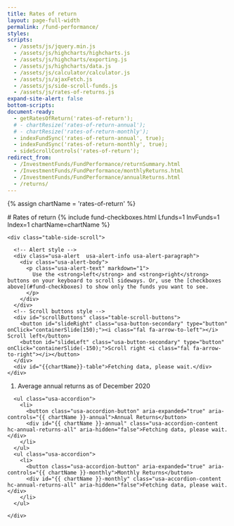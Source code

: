 ```yaml
---
title: Rates of return
layout: page-full-width
permalink: /fund-performance/
styles:
scripts:
  - /assets/js/jquery.min.js
  - /assets/js/highcharts/highcharts.js
  - /assets/js/highcharts/exporting.js
  - /assets/js/highcharts/data.js
  - /assets/js/calculator/calculator.js
  - /assets/js/ajaxFetch.js
  - /assets/js/side-scroll-funds.js
  - /assets/js/rates-of-returns.js
expand-site-alert: false
bottom-scripts:
document-ready:
  - getRatesOfReturn('rates-of-return');
  # - chartResize('rates-of-return-annual');
  # - chartResize('rates-of-return-monthly');
  - indexFundSync('rates-of-return-annual', true);
  - indexFundSync('rates-of-return-monthly', true);
  - sideScrollControls('rates-of-return');
redirect_from:
  - /InvestmentFunds/FundPerformance/returnSummary.html
  - /InvestmentFunds/FundPerformance/monthlyReturns.html
  - /InvestmentFunds/FundPerformance/annualReturns.html
  - /returns/
---
```

{% assign chartName = 'rates-of-return' %}

<div class="usa-grid centered">
<div class="usa-width-one-whole" markdown="1">
# Rates of return
{% include fund-checkboxes.html Lfunds=1 InvFunds=1 Index=1 chartName=chartName %}


</div>
</div>

<!-- RoR TABLE -->
<section id="{{chartName}}-section" class="rates-of-return-table">


    <div class="table-side-scroll">

      <!-- Alert style -->
      <div class="usa-alert  usa-alert-info usa-alert-paragraph">
        <div class="usa-alert-body">
          <p class="usa-alert-text" markdown="1">
            Use the <strong>left</strong> and <strong>right</strong> buttons on your keyboard to scroll sideways. Or, use the [checkboxes above](#fund-checkboxes) to show only the funds you want to see.
          </p>
        </div>
      </div>
      <!-- Scroll buttons style -->
      <div id="scrollButtons" class="table-scroll-buttons">
        <button id="slideRight" class="usa-button-secondary" type="button" onClick="containerSlide(150);"><i class="fal fa-arrow-to-left"></i> Scroll left</button>
        <button id="slideLeft" class="usa-button-secondary" type="button" onClick="containerSlide(-150);">Scroll right <i class="fal fa-arrow-to-right"></i></button>
      </div>
      <div id="{{chartName}}-table">Fetching data, please wait.</div>
    </div>
</section>

<!-- DAV, This goes away once all returns are As of the most recent month. -->
<!-- Maybe create a final row, with colspan = total columns, and put the footnote in that.  -->
<div class="usa-grid centered">
  <div class="usa-width-one-whole">
    <ol id="footnotes" class="footnotes">
      <li>Average annual returns as of December 2020</li>
    </ol>
  </div>
</div>

<!-- CHARTS -->
<section class="rates-of-return-charts">
  <div class="usa-grid-full usa-layout-docs-main_content" id="{{chartName}}-div">
    <div class="usa-width-one-whole">

      <ul class="usa-accordion">
        <li>
          <button class="usa-accordion-button" aria-expanded="true" aria-controls="{{ chartName }}-annual">Annual Returns</button>
          <div id="{{ chartName }}-annual" class="usa-accordion-content hc-annual-returns-all" aria-hidden="false">Fetching data, please wait.</div>
        </li>
      </ul>
      <ul class="usa-accordion">
        <li>
          <button class="usa-accordion-button" aria-expanded="true" aria-controls="{{ chartName }}-monthly">Monthly Returns</button>
          <div id="{{ chartName }}-monthly" class="usa-accordion-content hc-annual-returns-all" aria-hidden="false">Fetching data, please wait.</div>
        </li>
      </ul>

    </div>
  </div> <!-- end div#{{chartName}}-div -->
</section>
